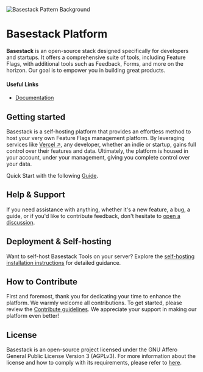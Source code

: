 ![Basestack Pattern Background](https://i.imgur.com/Cund9sW.jpg)

# Basestack Platform

**Basestack** is an open-source stack designed specifically for developers and startups. It offers a comprehensive suite of tools, including Feature Flags, with additional tools such as Feedback, Forms, and more on the horizon. Our goal is to empower you in building great products.

#### Useful Links

- [Documentation](https://docs.basestack.co)

## Getting started

Basestack is a self-hosting platform that provides an effortless method to host your very own Feature Flags management platform. By leveraging services like [Vercel ↗](https://vercel.com/), any developer, whether an indie or startup, gains full control over their features and data. Ultimately, the platform is housed in your account, under your management, giving you complete control over your data.

Quick Start with the following [Guide](https://docs.basestack.co/feature-flags#quick-start).

## Help & Support

If you need assistance with anything, whether it's a new feature, a bug, a guide, or if you'd like to contribute feedback, don't hesitate to [open a discussion](https://github.com/basestack-co/basestack/discussions).

## Deployment & Self-hosting

Want to self-host Basestack Tools on your server? Explore the [self-hosting installation instructions](https://docs.basestack.co/feature-flags/deployment) for detailed guidance.

## How to Contribute

First and foremost, thank you for dedicating your time to enhance the platform. We warmly welcome all contributions. To get started, please review the [Contribute guidelines](https://docs.basestack.co/contributing). We appreciate your support in making our platform even better!

## License

Basestack is an open-source project licensed under the GNU Affero General Public License Version 3 (AGPLv3). For more information about the license and how to comply with its requirements, please refer to [here](https://docs.basestack.co/license).
